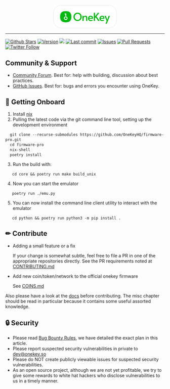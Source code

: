 <p align="center">
<img width="200" src="https://github.com/rayston92/graph_bed/blob/e3b2c938fc5b17d68531f69178908afb16266e6a/img/onekey_logo_badge_border.png?raw=trueg"/>
</p>

---

[![Github Stars](https://img.shields.io/github/stars/OneKeyHQ/firmware-pro?t&logo=github&style=for-the-badge&labelColor=000)](https://github.com/OneKeyHQ/firmware-pro/stargazers)
[![Version](https://img.shields.io/github/release/OneKeyHQ/firmware-pro.svg?style=for-the-badge&labelColor=000)](https://github.com/OneKeyHQ/firmware-pro/releases)
[![](https://img.shields.io/github/contributors-anon/OneKeyHQ/firmware-pro?style=for-the-badge&labelColor=000)](https://github.com/OneKeyHQ/firmware-pro/graphs/contributors)
[![Last commit](https://img.shields.io/github/last-commit/OneKeyHQ/firmware-pro.svg?style=for-the-badge&labelColor=000)](https://github.com/OneKeyHQ/firmware-pro/commits/onekey)
[![Issues](https://img.shields.io/github/issues-raw/OneKeyHQ/firmware-pro.svg?style=for-the-badge&labelColor=000)](https://github.com/OneKeyHQ/firmware-pro/issues?q=is%3Aissue+is%3Aopen)
[![Pull Requests](https://img.shields.io/github/issues-pr-raw/OneKeyHQ/firmware-pro.svg?style=for-the-badge&labelColor=000)](https://github.com/OneKeyHQ/firmware-pro/pulls?q=is%3Apr+is%3Aopen)
[![Twitter Follow](https://img.shields.io/twitter/follow/OneKeyHQ?style=for-the-badge&labelColor=000)](https://twitter.com/OneKeyHQ)


## Community & Support

- [Community Forum](https://github.com/orgs/OneKeyHQ/discussions). Best for: help with building, discussion about best practices.
- [GitHub Issues](https://github.com/OneKeyHQ/firmware-pro/issues). Best for: bugs and errors you encounter using OneKey.


## 🚀 Getting Onboard

1. Install [nix](https://nixos.org/download.html)
2. Pulling the latest code via the git command line tool,  setting up the development environment

```
  git clone --recurse-submodules https://github.com/OneKeyHQ/firmware-pro.git
  cd firmware-pro
  nix-shell
  poetry install
```

3. Run the build with:

```
   cd core && poetry run make build_unix
```

4. Now you can start the emulator

```
   poetry run ./emu.py
```

5. You can now install the command line client utility to interact with the emulator

```
   cd python && poetry run python3 -m pip install .
```

## ✏ Contribute

- Adding a small feature or a fix

  If your change is somewhat subtle, feel free to file a PR in one of the appropriate repositories directly. See the PR requirements noted at [CONTRIBUTING.md](docs/misc/contributing.md)

- Add new coin/token/network to the official onekey firmware

  See [COINS.md](docs/misc/COINS.md)

Also please have a look at the [docs](docs/SUMMARY.md) before contributing. The misc chapter should be read in particular because it contains some useful assorted knowledge.

## 🔒 Security

- Please read [Bug Bounty Rules](https://github.com/OneKeyHQ/app-monorepo/blob/onekey/docs/BUG_RULES.md), we have detailed the exact plan in this article.
- Please report suspected security vulnerabilities in private to dev@onekey.so
- Please do NOT create publicly viewable issues for suspected security vulnerabilities.
- As an open source project, although we are not yet profitable, we try to give some rewards to white hat hackers who disclose vulnerabilities to us in a timely manner.
